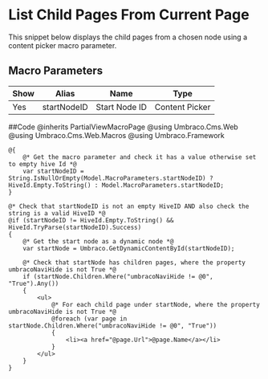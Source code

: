 # List Child Pages From Current Page
This snippet below displays the child pages from a chosen node using a content picker macro parameter.

## Macro Parameters
<table>
<thead>
<tr>
<th>Show</th>
<th>Alias</th>
<th>Name</th>
<th>Type</th>
</tr>
</thead>
<tbody>
<tr>
<td>Yes</td>
<td>startNodeID</td>
<td>Start Node ID</td>
<td>Content Picker</td>
</tr>
</tbody>
</table>

##Code 
    @inherits PartialViewMacroPage
    @using Umbraco.Cms.Web
    @using Umbraco.Cms.Web.Macros
    @using Umbraco.Framework
    
    @{
        @* Get the macro parameter and check it has a value otherwise set to empty hive Id *@
        var startNodeID = String.IsNullOrEmpty(Model.MacroParameters.startNodeID) ? HiveId.Empty.ToString() : Model.MacroParameters.startNodeID;
    }
    
    @* Check that startNodeID is not an empty HiveID AND also check the string is a valid HiveID *@
    @if (startNodeID != HiveId.Empty.ToString() && HiveId.TryParse(startNodeID).Success)
    {
        @* Get the start node as a dynamic node *@
        var startNode = Umbraco.GetDynamicContentById(startNodeID);
        
        @* Check that startNode has children pages, where the property umbracoNaviHide is not True *@    
        if (startNode.Children.Where("umbracoNaviHide != @0", "True").Any())
        {
            <ul>
                @* For each child page under startNode, where the property umbracoNaviHide is not True *@
                @foreach (var page in startNode.Children.Where("umbracoNaviHide != @0", "True"))
                { 
                    <li><a href="@page.Url">@page.Name</a></li>
                }
            </ul>
        }    
    }
